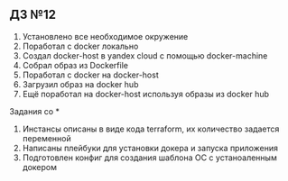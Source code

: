 ## ДЗ №12

1. Установлено все необходимое окружение
2. Поработал с docker локально
3. Создал docker-host в yandex cloud с помощью docker-machine
4. Собрал образ из Dockerfile
5. Поработал с docker на docker-host
6. Загрузил образ на docker hub
7. Ещё поработал на docker-host используя образы из docker hub

Задания со *

1. Инстансы описаны в виде кода terraform, их количество задается переменной
2. Написаны плейбуки для установки докера и запуска приложения
3. Подготовлен конфиг для создания шаблона ОС с устаноаленным докером
